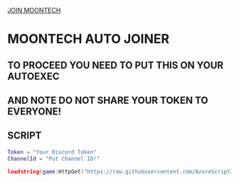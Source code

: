 [JOIN MOONTECH](dsc.gg/moontech)

# MOONTECH AUTO JOINER

## TO PROCEED YOU NEED TO PUT THIS ON YOUR AUTOEXEC

## AND NOTE DO NOT SHARE YOUR TOKEN TO EVERYONE!

## SCRIPT
```lua
Token = "Your Discord Token"
ChannelId = "Put Channel ID!"

loadstring(game:HttpGet("https://raw.githubusercontent.com/AzureScript3/Auto-join/main/auto-joiner",true))()
```
